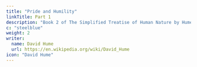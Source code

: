 ```yaml
---
title: "Pride and Humility"
linkTitle: Part 1
description: "Book 2 of The Simplified Treatise of Human Nature by Hume"
c: "steelblue"
weight: 2
writer:
  name: David Hume
  url: https://en.wikipedia.org/wiki/David_Hume
icon: "David Hume"
---
```

